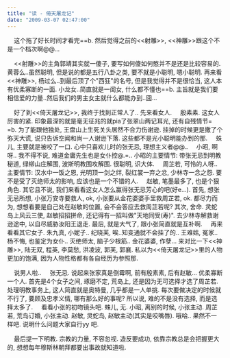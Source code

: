 ```yaml
---
title: "读 - 倚天屠龙记"
date: "2009-03-07 02:47:00"
---
```


    这个拖了好长时间才看完==b. 然后觉得之前的<<射雕>>, <<神雕>>跟这个不是一个档次啊@@...

    <<射雕>>的主角郭靖其实就一傻子, 要写如何傻如何憨并不是还是比较容易的. 黄蓉么..虽然聪明, 但是说的都是五行八卦之类, 要不就是小聪明, 嗯小聪明. 再来看<<神雕>>, 杨过么..到最后顶了个"西狂"的名号, 但是我觉得并不是很恰当, 这人本有优柔寡断的一面. 小龙女..简直就是一闺女, 什么都不懂也==b. 主旨就是我们要相信爱的力量..然后我们的男主女主就什么都能办到..囧...

    好了到<<倚天屠龙记>>, 我终于找到正常人了.. 先来看女人.
    殷素素. 这女人厉害的紧. 印象最深的就是毫无征兆的就pia了张翠山两记耳光, 还有自残情节= =b. 为了能跟他独处, 王盘山上生死关头居然不合力伤谢逊. 挂掉的时候更是撒了个弥天大谎, 说只告诉空闻和尚一人谢逊下落. 这些都不是光小聪明能办到的那.
    蛛儿, 主要就是被咬了一口. 心中只喜欢儿时的张无忌, 理想主义者@@..
    小昭, 啊呀.. 我不得不说, 难道金庸先生也是女仆控@.=.. 小昭的主要情节: 带张无忌到明教秘道, 绿柳山庄解围, 波斯明教围攻解围. 很聪明, 识大体.
    周芷若, 可怜的人呀.. 主要情节: 汉水中一饭之恩, 光明顶一剑之绊, 裂红裳一弃之忿, 少林寺一念之怨. 要不是受了灭绝师太的影响, 应该也是一个不错的人.
    赵敏, 笔墨最多了, 也是个狠角色. 其它且不说, 我们来看看这女人怎么赢得张无忌芳心的吧(好e...). 首先, 想张无忌所想, 小张万安寺要救人, ok, 小张要从金花婆婆手里救周芷若, ok. 都尽力而为, 想想看要是自己处在赵敏的位置, 会不会答应去救周芷若呢? 其次, 舍命. 灵蛇岛上风云三使, 赵敏招招拼命, 还记得有一招叫做"天地同受(寿)". 去少林寺解救谢逊途中, 以自尽威胁汝阳王退走. 最后, 就是大气了, 跟小张简直就是互补啊.
    再来看看其它女子. 朱九真, 小妮子.. 纪晓芙, 唉..知变通就不会挂了的.. 王难姑, 冤家.. 杨不悔, 也鉴定为女仆.. 灭绝师太, 脑子少根筋.. 金花婆婆, 作孽... 来对比一下<<神雕>>, 陆无双, 程英, 李莫愁, 洪凌波, 郭芙, 郭襄. 私以为<<倚天屠龙记>>里的人物更加的饱满, 因为人物性格都有各自经历为参照那.

    说男人啦..
    张无忌. 说起来张家真是倒霉啊, 前有殷素素, 后有赵敏... 优柔寡断一个人. 首先是4个女子之间, 琢磨不定, 荒岛上, 还是因为无可选择才选了周芷若. 处理明教事务上, 这人简直就是奥特曼, 几乎都是一人单挑. 每次要做决定的时候就不行了, 要顾及忠孝义情, 哪有那么好的事呢? 所以说, 难的不是没有选择, 而是选择太多了.
    看看小张的初吻镜头吧. 蛛儿, 无. 小昭, 离别的时候, 小张主动. 周芷若, 荒岛订婚, 小张主动. 赵敏, 灵蛇岛, 赵敏主动(其实是咬嘴唇). 哦哈.. 果然不一样吧. 说明什么问题大家自行yy 吧.

    最后提一下明教. 宗教的力量, 不容忽视. 造反要成功, 依靠宗教总是会把握更大的, 想想每年穆斯林朝拜都要出事故就知道啦.
